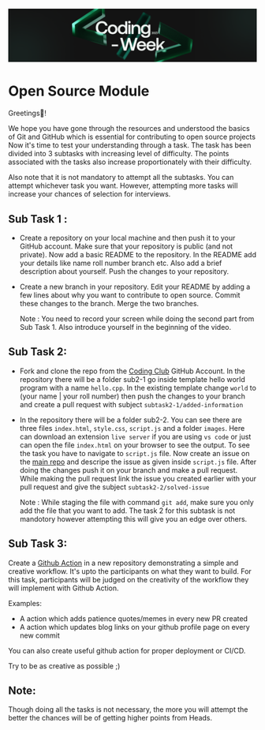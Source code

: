 ![Coding_Week](./Coding_Week.jpeg)

# Open Source Module

Greetings🎉!

We hope you have gone through the resources and understood the basics of Git and GitHub which is essential for contributing to open source projects
Now it's time to test your understanding through a task. The task has been divided into 3 subtasks with increasing level of difficulty. The points associated with the tasks also increase proportionately with their difficulty.

Also note that it is not mandatory to attempt all the subtasks. You can attempt whichever task you want. However, attempting more tasks will increase your chances of selection for interviews.

## Sub Task 1 :

- Create a repository on your local machine and then push it to your GitHub account. Make sure that your repository is public (and not private). Now add a basic README to the repository. In the README add your details like name roll number branch etc.  Also add a brief description about yourself. Push the changes to your repository.

- Create a new branch in your repository. Edit your README by adding a few lines about why you want to contribute to open source. Commit these changes to the branch. Merge the two branches.

     Note : You need to record your screen while doing the second part from Sub Task 1. Also introduce yourself in the beginning of the video.

## Sub Task 2:

- Fork and clone the repo from the [Coding Club](https://github.com/Coding-Club-IITG/Open-Source-Tasks-2023) GitHub Account. In the repository there will be a folder sub2-1 go inside template hello world program with a name `hello.cpp`. In the existing template change `world` to (your name | your roll number) then push the changes to your branch and create a pull request with subject `subtask2-1/added-information`

- In the repository there will be a folder sub2-2. You can see there are three files `index.html`, `style.css`, `script.js` and a folder `images`. Here can download an extension `live server` if you are using `vs code` or just can open the file `index.html` on your browser to see the output. To see the task you have to navigate to `script.js` file. Now create an issue on the [main repo](https://github.com/Coding-Club-IITG/Open-Source-Tasks-2023) and descripe the issue as given inside `script.js` file. After doing the changes push it on your branch and make a pull request. While making the pull request link the issue you created earlier with your pull request and give the subject `subtask2-2/solved-issue`

    Note : While staging the file with command `git add`, make sure you only add the file that you want to add. The task 2 for this subtask is not mandotory however attempting this will give you an edge over others.

## Sub Task 3:
Create a [Github Action](https://docs.github.com/en/actions) in a new repository demonstrating a simple and creative workflow. It's upto the participants on what they want to build. For this task, participants will be judged on the creativity of the workflow they will implement with Github Action.

Examples:
- A action which adds patience quotes/memes in every new PR created
- A action which updates blog links on your github profile page on every new commit

You can also create useful github action for proper deployment or CI/CD.

Try to be as creative as possible ;)



## Note:

Though doing all the tasks is not necessary, the more you will attempt the better the chances will be of getting higher points from Heads.
